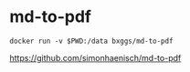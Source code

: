 # md-to-pdf


```
docker run -v $PWD:/data bxggs/md-to-pdf
```

https://github.com/simonhaenisch/md-to-pdf
